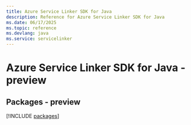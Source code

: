 ```yaml
---
title: Azure Service Linker SDK for Java
description: Reference for Azure Service Linker SDK for Java
ms.date: 06/17/2025
ms.topic: reference
ms.devlang: java
ms.service: servicelinker
---
```

# Azure Service Linker SDK for Java - preview
## Packages - preview
[!INCLUDE [packages](service-linker-index.md)]